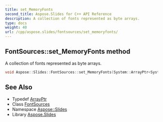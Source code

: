 ```yaml
---
title: set_MemoryFonts
second_title: Aspose.Slides for C++ API Reference
description: A collection of fonts represented as byte arrays.
type: docs
weight: 40
url: /cpp/aspose.slides/fontsources/set_memoryfonts/
---
```

## FontSources::set_MemoryFonts method


A collection of fonts represented as byte arrays.

```cpp
void Aspose::Slides::FontSources::set_MemoryFonts(System::ArrayPtr<System::ArrayPtr<uint8_t>> value) override
```

## See Also

* Typedef [ArrayPtr](../../../system/arrayptr/)
* Class [FontSources](../)
* Namespace [Aspose::Slides](../../)
* Library [Aspose.Slides](../../../)
